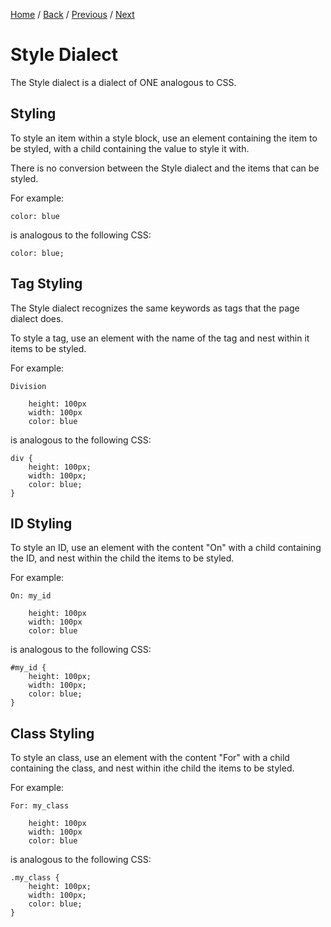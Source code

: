 [Home](https://github.com/Gallery-of-Kaeon/Kaeon-FUSION/tree/master/Kaeon%20FUSION/Documentation/README.md) /
[Back](https://github.com/Gallery-of-Kaeon/Kaeon-FUSION/tree/master/Kaeon%20FUSION/Documentation/4%20-%20The%20Web%20and%20Machine%20Interfaces/1%20-%20Web/README.md) /
[Previous](https://github.com/Gallery-of-Kaeon/Kaeon-FUSION/tree/master/Kaeon%20FUSION/Documentation/4%20-%20The%20Web%20and%20Machine%20Interfaces/1%20-%20Web/1%20-%20Page%20Dialect/README.md) /
[Next](https://github.com/Gallery-of-Kaeon/Kaeon-FUSION/tree/master/Kaeon%20FUSION/Documentation/4%20-%20The%20Web%20and%20Machine%20Interfaces/1%20-%20Web/3%20-%20Script%20Dialect/README.md)

# Style Dialect

The Style dialect is a dialect of ONE analogous to CSS.

## Styling

To style an item within a style block,
use an element containing the item to be styled,
with a child containing the value to style it with.

There is no conversion between the Style dialect and the items that can be styled.

For example:

    color: blue

is analogous to the following CSS:

    color: blue;

## Tag Styling

The Style dialect recognizes the same keywords as tags that the page dialect does.

To style a tag,
use an element with the name of the tag and nest within it items to be styled.

For example:

    Division

    	height: 100px
    	width: 100px
    	color: blue

is analogous to the following CSS:

    div {
    	height: 100px;
    	width: 100px;
    	color: blue;
    }

## ID Styling

To style an ID,
use an element with the content "On" with a child containing the ID, and nest within the child the items to be styled.

For example:

    On: my_id

    	height: 100px
    	width: 100px
    	color: blue

is analogous to the following CSS:

    #my_id {
    	height: 100px;
    	width: 100px;
    	color: blue;
    }

## Class Styling

To style an class,
use an element with the content "For" with a child containing the class, and nest within ithe child the items to be styled.

For example:

    For: my_class

    	height: 100px
    	width: 100px
    	color: blue

is analogous to the following CSS:

    .my_class {
    	height: 100px;
    	width: 100px;
    	color: blue;
    }